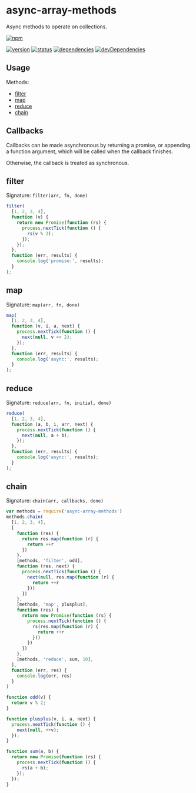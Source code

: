 # async-array-methods
Async methods to operate on collections.

[![npm](https://nodei.co/npm/async-array-methods.png?downloads=true)](https://www.npmjs.org/package/async-array-methods)

[![version](https://img.shields.io/npm/v/async-array-methods.svg)](https://www.npmjs.org/package/async-array-methods)
[![status](https://travis-ci.org/zoubin/async-array-methods.svg?branch=master)](https://travis-ci.org/zoubin/async-array-methods)
[![dependencies](https://david-dm.org/zoubin/async-array-methods.svg)](https://david-dm.org/zoubin/async-array-methods)
[![devDependencies](https://david-dm.org/zoubin/async-array-methods/dev-status.svg)](https://david-dm.org/zoubin/async-array-methods#info=devDependencies)

## Usage

Methods:

- [filter](#filter)
- [map](#map)
- [reduce](#reduce)
- [chain](#chain)

## Callbacks

Callbacks can be made asynchronous by returning a promise,
or appending a function argument,
which will be called when the callback finishes.

Otherwise, the callback is treated as synchronous.

## filter

Signature: `filter(arr, fn, done)`

```javascript
filter(
  [1, 2, 3, 4],
  function (v) {
    return new Promise(function (rs) {
      process.nextTick(function () {
        rs(v % 2);
      });
    });
  },
  function (err, results) {
    console.log('promise:', results);
  }
);
```

## map

Signature: `map(arr, fn, done)`

```javascript
map(
  [1, 2, 3, 4],
  function (v, i, a, next) {
    process.nextTick(function () {
      next(null, v << 2);
    });
  },
  function (err, results) {
    console.log('async:', results);
  }
);

```

## reduce

Signature: `reduce(arr, fn, initial, done)`

```javascript
reduce(
  [1, 2, 3, 4],
  function (a, b, i, arr, next) {
    process.nextTick(function () {
      next(null, a + b);
    });
  },
  function (err, results) {
    console.log('async:', results);
  }
);

```

## chain

Signature: `chain(arr, callbacks, done)`

```javascript
var methods = require('async-array-methods')
methods.chain(
  [1, 2, 3, 4],
  [
    function (res) {
      return res.map(function (r) {
        return ++r
      })
    },
    [methods, 'filter', odd],
    function (res, next) {
      process.nextTick(function () {
        next(null, res.map(function (r) {
          return ++r
        }))
      })
    },
    [methods, 'map', plusplus],
    function (res) {
      return new Promise(function (rs) {
        process.nextTick(function () {
          rs(res.map(function (r) {
            return ++r
          }))
        })
      })
    },
    [methods, 'reduce', sum, 10],
  ],
  function (err, res) {
    console.log(err, res)
  }
)

function odd(v) {
  return v % 2;
}

function plusplus(v, i, a, next) {
  process.nextTick(function () {
    next(null, ++v);
  });
}

function sum(a, b) {
  return new Promise(function (rs) {
    process.nextTick(function () {
      rs(a + b);
    });
  });
}

```

